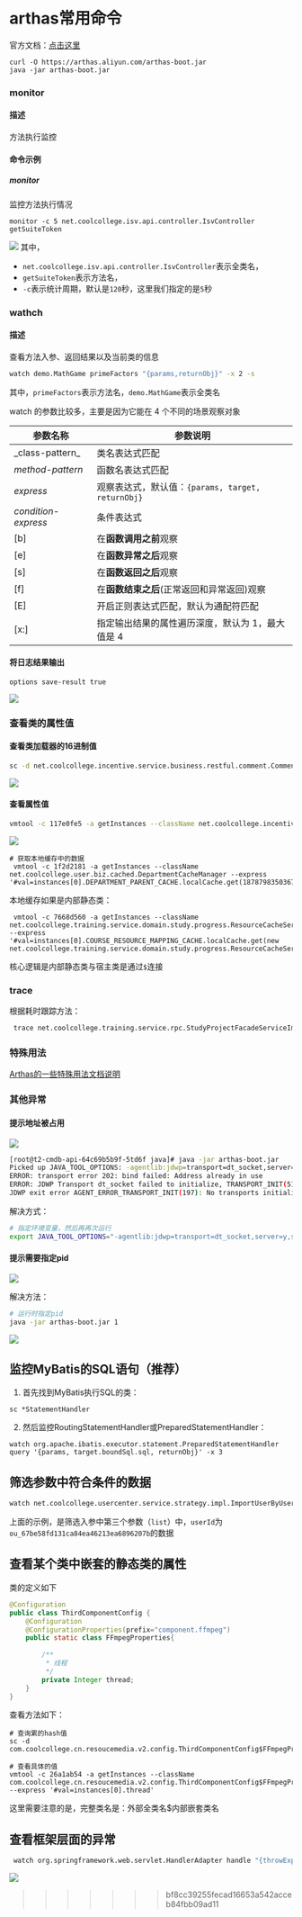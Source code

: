 # arthas常用命令


官方文档：[点击这里](https://arthas.aliyun.com/doc/)


```
curl -O https://arthas.aliyun.com/arthas-boot.jar
java -jar arthas-boot.jar
```

### monitor
#### 描述
方法执行监控
#### 命令示例

##### monitor
监控方法执行情况
```
monitor -c 5 net.coolcollege.isv.api.controller.IsvController getSuiteToken
```
![](https://syske-pic-bed.oss-cn-hangzhou.aliyuncs.com/imgs/20220726193243.png)
其中，
- `net.coolcollege.isv.api.controller.IsvController`表示全类名，
- `getSuiteToken`表示方法名，
- `-c`表示统计周期，默认是`120`秒，这里我们指定的是`5`秒

### wathch
#### 描述
查看方法入参、返回结果以及当前类的信息
```sh
watch demo.MathGame primeFactors "{params,returnObj}" -x 2 -s
```
其中，`primeFactors`表示方法名，`demo.MathGame`表示全类名

watch 的参数比较多，主要是因为它能在 4 个不同的场景观察对象

| 参数名称                | 参数说明                                    |
| ------------------- | --------------------------------------- |
| \_class-pattern\_   | 类名表达式匹配                                 |
| _method-pattern_    | 函数名表达式匹配                                |
| _express_           | 观察表达式，默认值：`{params, target, returnObj}` |
| _condition-express_ | 条件表达式                                   |
| [b]                 | 在**函数调用之前**观察                           |
| [e]                 | 在**函数异常之后**观察                           |
| [s]                 | 在**函数返回之后**观察                           |
| [f]                 | 在**函数结束之后**(正常返回和异常返回)观察                |
| [E]                 | 开启正则表达式匹配，默认为通配符匹配                      |
| [x:]                | 指定输出结果的属性遍历深度，默认为 1，最大值是 4              |

#### 将日志结果输出
```
options save-result true
```

![](https://syske-pic-bed.oss-cn-hangzhou.aliyuncs.com/imgs/20221122215837.png)


### 查看类的属性值

#### 查看类加载器的16进制值

```sh
sc -d net.coolcollege.incentive.service.business.restful.comment.CommentService
```

![](https://syske-pic-bed.oss-cn-hangzhou.aliyuncs.com/imgs/20240313203614.png)
#### 查看属性值

```sh
vmtool -c 117e0fe5 -a getInstances --className net.coolcollege.incentive.service.business.restful.comment.CommentService --express '#val=instances[0].resourceIds'
```

![](https://syske-pic-bed.oss-cn-hangzhou.aliyuncs.com/imgs/20240313203706.png)


```
# 获取本地缓存中的数据
 vmtool -c 1f2d2181 -a getInstances --className net.coolcollege.user.biz.cached.DepartmentCacheManager --express '#val=instances[0].DEPARTMENT_PARENT_CACHE.localCache.get(1878798350367723553L).value'
```

本地缓存如果是内部静态类：
```
 vmtool -c 7668d560 -a getInstances --className net.coolcollege.training.service.domain.study.progress.ResourceCacheService --express '#val=instances[0].COURSE_RESOURCE_MAPPING_CACHE.localCache.get(new net.coolcollege.training.service.domain.study.progress.ResourceCacheService$CourseResourceMappingCacheKey(1371843837940600987L,2209228944622882816L)).value'
```
核心逻辑是内部静态类与宿主类是通过`$`连接

### trace

根据耗时跟踪方法：
```sh
 trace net.coolcollege.training.service.rpc.StudyProjectFacadeServiceImpl loadStudyProject "#cost>3000"
```

### 特殊用法

[Arthas的一些特殊用法文档说明](https://github.com/alibaba/arthas/issues/71)

### 其他异常
#### 提示地址被占用

![](https://syske-pic-bed.oss-cn-hangzhou.aliyuncs.com/imgs/52477a68-3ec9-42b8-8718-1eea2a2a6280.jpg)

```sh
[root@t2-cmdb-api-64c69b5b9f-5td6f java]# java -jar arthas-boot.jar 
Picked up JAVA_TOOL_OPTIONS: -agentlib:jdwp=transport=dt_socket,server=y,suspend=n,address=5005
ERROR: transport error 202: bind failed: Address already in use
ERROR: JDWP Transport dt_socket failed to initialize, TRANSPORT_INIT(510)
JDWP exit error AGENT_ERROR_TRANSPORT_INIT(197): No transports initialized [debugInit.c:750]
```

解决方式：
```sh
# 指定环境变量，然后再再次运行
export JAVA_TOOL_OPTIONS="-agentlib:jdwp=transport=dt_socket,server=y,suspend=n,address=5006"
```

#### 提示需要指定pid

![](https://syske-pic-bed.oss-cn-hangzhou.aliyuncs.com/imgs/bfa508d5-2d0d-4804-a32e-bdb27db6048e.jpg)

解决方法：
```sh
# 运行时指定pid
java -jar arthas-boot.jar 1
```

![](https://syske-pic-bed.oss-cn-hangzhou.aliyuncs.com/imgs/e4e04331-2214-48db-b417-9c282e632424.jpg)

## 监控MyBatis的SQL语句（推荐）

1. 首先找到MyBatis执行SQL的类：

```
sc *StatementHandler
```

2. 然后监控RoutingStatementHandler或PreparedStatementHandler：
```
watch org.apache.ibatis.executor.statement.PreparedStatementHandler query '{params, target.boundSql.sql, returnObj}' -x 3
```

## 筛选参数中符合条件的数据

```sh
watch net.coolcollege.usercenter.service.strategy.impl.ImportUserByUserIdStrategy parseUserImportDto 'params[2].{?#this.userId == "ou_67be58fd131ca84ea46213ea6896207b"}' -s -x 3
```

上面的示例，是筛选入参中第三个参数（`list`）中，`userId`为`ou_67be58fd131ca84ea46213ea6896207b`的数据

## 查看某个类中嵌套的静态类的属性

类的定义如下

```java
@Configuration  
public class ThirdComponentConfig {
	@Configuration  
	@ConfigurationProperties(prefix="component.ffmpeg")  
	public static class FFmpegProperties{  
	  
	    /**  
	     * 线程  
	     */  
	    private Integer thread;
	}
}
```

查看方法如下：
```
# 查询累的hash值
sc -d com.coolcollege.cn.resoucemedia.v2.config.ThirdComponentConfig$FFmpegProperties

# 查看具体的值
vmtool -c 26a1ab54 -a getInstances --className com.coolcollege.cn.resoucemedia.v2.config.ThirdComponentConfig$FFmpegProperties --express '#val=instances[0].thread'
```
这里需要注意的是，完整类名是：外部全类名$内部嵌套类名

## 查看框架层面的异常

```sh
 watch org.springframework.web.servlet.HandlerAdapter handle "{throwExp}" -e 
```
![](https://syske-pic-bed.oss-cn-hangzhou.aliyuncs.com/imgs/ad8d05ad-361d-4aeb-8f70-0d2b53c7ead3.jpg)
>>>>>>> bf8cc39255fecad16653a542acceb84fbb09ad11
